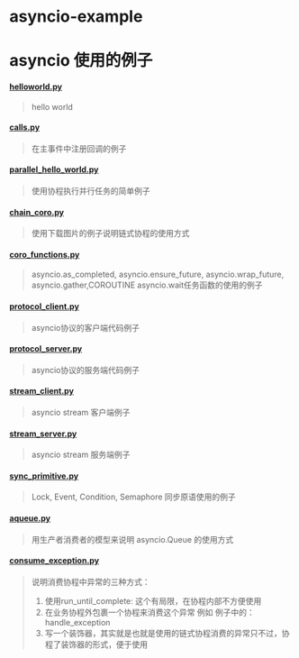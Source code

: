 # asyncio-example
# asyncio 使用的例子
#### [helloworld.py](https://github.com/kagxin/asyncio-example/blob/master/helloworld.py)
> hello world
#### [calls.py](https://github.com/kagxin/asyncio-example/blob/master/calls.py)
> 在主事件中注册回调的例子
#### [parallel_hello_world.py](https://github.com/kagxin/asyncio-example/blob/master/parallel_hello_world.py)
> 使用协程执行并行任务的简单例子
#### [chain_coro.py](https://github.com/kagxin/asyncio-example/blob/master/chain_coro.py)
> 使用下载图片的例子说明链式协程的使用方式
#### [coro_functions.py](https://github.com/kagxin/asyncio-example/blob/master/coro_functions.py)
> asyncio.as_completed, asyncio.ensure_future, asyncio.wrap_future, asyncio.gather,COROUTINE asyncio.wait任务函数的使用的例子
#### [protocol_client.py](https://github.com/kagxin/asyncio-example/blob/master/protocol_client.py)
> asyncio协议的客户端代码例子
#### [protocol_server.py](https://github.com/kagxin/asyncio-example/blob/master/protocol_server.py)
> asyncio协议的服务端代码例子
#### [stream_client.py](https://github.com/kagxin/asyncio-example/blob/master/stream_client.py)
> asyncio stream 客户端例子
#### [stream_server.py](https://github.com/kagxin/asyncio-example/blob/master/stream_server.py)
> asyncio stream 服务端例子
#### [sync_primitive.py](https://github.com/kagxin/asyncio-example/blob/master/sync_primitive.py)
> Lock, Event, Condition, Semaphore 同步原语使用的例子
#### [aqueue.py](https://github.com/kagxin/asyncio-example/blob/master/aqueue.py)
> 用生产者消费者的模型来说明 asyncio.Queue 的使用方式
#### [consume_exception.py](https://github.com/kagxin/asyncio-example/blob/master/consume_exception.py)

>说明消费协程中异常的三种方式：
>1. 使用run_until_complete: 这个有局限，在协程内部不方便使用
>2. 在业务协程外包裹一个协程来消费这个异常 例如 例子中的： handle_exception
>3. 写一个装饰器，其实就是也就是使用的链式协程消费的异常只不过，协程了装饰器的形式，便于使用